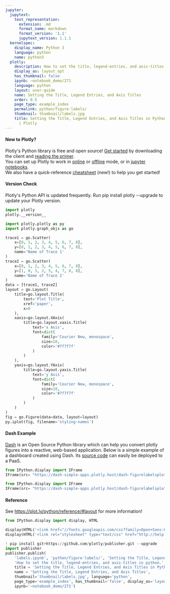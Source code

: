 ```yaml
---
jupyter:
  jupytext:
    text_representation:
      extension: .md
      format_name: markdown
      format_version: '1.1'
      jupytext_version: 1.1.1
  kernelspec:
    display_name: Python 3
    language: python
    name: python3
  plotly:
    description: How to set the title, legend-entries, and axis-titles in python.
    display_as: layout_opt
    has_thumbnail: false
    ipynb: ~notebook_demo/271
    language: python
    layout: user-guide
    name: Setting the Title, Legend Entries, and Axis Titles
    order: 0.5
    page_type: example_index
    permalink: python/figure-labels/
    thumbnail: thumbnail/labels.jpg
    title: Setting the Title, Legend Entries, and Axis Titles in Python | Examples
      | Plotly
---
```


#### New to Plotly?
Plotly's Python library is free and open source! [Get started](https://plot.ly/python/getting-started/) by downloading the client and [reading the primer](https://plot.ly/python/getting-started/).
<br>You can set up Plotly to work in [online](https://plot.ly/python/getting-started/#initialization-for-online-plotting) or [offline](https://plot.ly/python/getting-started/#initialization-for-offline-plotting) mode, or in [jupyter notebooks](https://plot.ly/python/getting-started/#start-plotting-online).
<br>We also have a quick-reference [cheatsheet](https://images.plot.ly/plotly-documentation/images/python_cheat_sheet.pdf) (new!) to help you get started!


#### Version Check
Plotly's Python API is updated frequently. Run pip install plotly --upgrade to update your Plotly version.

```python
import plotly
plotly.__version__
```

```python
import plotly.plotly as py
import plotly.graph_objs as go

trace1 = go.Scatter(
    x=[0, 1, 2, 3, 4, 5, 6, 7, 8],
    y=[0, 1, 2, 3, 4, 5, 6, 7, 8],
    name='Name of Trace 1'
)
trace2 = go.Scatter(
    x=[0, 1, 2, 3, 4, 5, 6, 7, 8],
    y=[1, 0, 3, 2, 5, 4, 7, 6, 8],
    name='Name of Trace 2'
)
data = [trace1, trace2]
layout = go.Layout(
    title=go.layout.Title(
        text='Plot Title',
        xref='paper',
        x=0
    ),
    xaxis=go.layout.XAxis(
        title=go.layout.xaxis.Title(
            text='x Axis',
            font=dict(
                family='Courier New, monospace',
                size=18,
                color='#7f7f7f'
            )
        )
    ),
    yaxis=go.layout.YAxis(
        title=go.layout.yaxis.Title(
            text='y Axis',
            font=dict(
                family='Courier New, monospace',
                size=18,
                color='#7f7f7f'
            )
        )
    )
)
fig = go.Figure(data=data, layout=layout)
py.iplot(fig, filename='styling-names')
```

#### Dash Example


[Dash](https://plot.ly/products/dash/) is an Open Source Python library which can help you convert plotly figures into a reactive, web-based application. Below is a simple example of a dashboard created using Dash. Its [source code](https://github.com/plotly/simple-example-chart-apps/tree/master/dash-figurelabelsplot) can easily be deployed to a PaaS.

```python
from IPython.display import IFrame
IFrame(src= "https://dash-simple-apps.plotly.host/dash-figurelabelsplot/", width="100%", height="650px", frameBorder="0")

```

```python
from IPython.display import IFrame
IFrame(src= "https://dash-simple-apps.plotly.host/dash-figurelabelsplot/code", width="100%", height="500px", frameBorder="0")
```

#### Reference
See https://plot.ly/python/reference/#layout for more information!

```python
from IPython.display import display, HTML

display(HTML('<link href="//fonts.googleapis.com/css?family=Open+Sans:600,400,300,200|Inconsolata|Ubuntu+Mono:400,700" rel="stylesheet" type="text/css" />'))
display(HTML('<link rel="stylesheet" type="text/css" href="http://help.plot.ly/documentation/all_static/css/ipython-notebook-custom.css">'))

! pip install git+https://github.com/plotly/publisher.git --upgrade
import publisher
publisher.publish(
    'labels.ipynb', 'python/figure-labels/', 'Setting the Title, Legend Entries, and Axis Titles in Python | Examples | Plotly',
    'How to set the title, legend-entries, and axis-titles in python.',
    title = 'Setting the Title, Legend Entries, and Axis Titles in Python | Examples | Plotly',
    name = 'Setting the Title, Legend Entries, and Axis Titles',
    thumbnail='thumbnail/labels.jpg', language='python',
    page_type='example_index', has_thumbnail='false', display_as='layout_opt', order=0.5, 
    ipynb='~notebook_demo/271')
```
